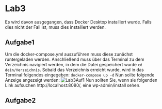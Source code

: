 # Lab3
Es wird davon ausgegangen, dass Docker Desktop installiert wurde. Falls dies nicht der Fall ist, muss dies installiert werden.

## Aufgabe1

Um die docker-compose.yml auszuführen muss diese zunächst runtergeladen werden. Anschließend muss über das Terminal zu dem Verzeichnis navigiert werden, in dem die Datei gespeichert wurde ```cd dein/Verzeichnis```.
Sobald das Verzeichnis erreicht wurde, wird in das Terminal folgendes eingegeben: ```docker-compose up -d```
Nun sollte folgende Anzeige angezeigt werden:
![Lab3Auf1](https://github.com/RatteF/Lab3/assets/83348757/a36942d3-ee8a-4552-b705-4439929bc84f)
Nun sollten Sie, wenn sie folgenden Link aufsuchen http://localhost:8080/, eine wp-admin/install sehen.

## Aufgabe2
